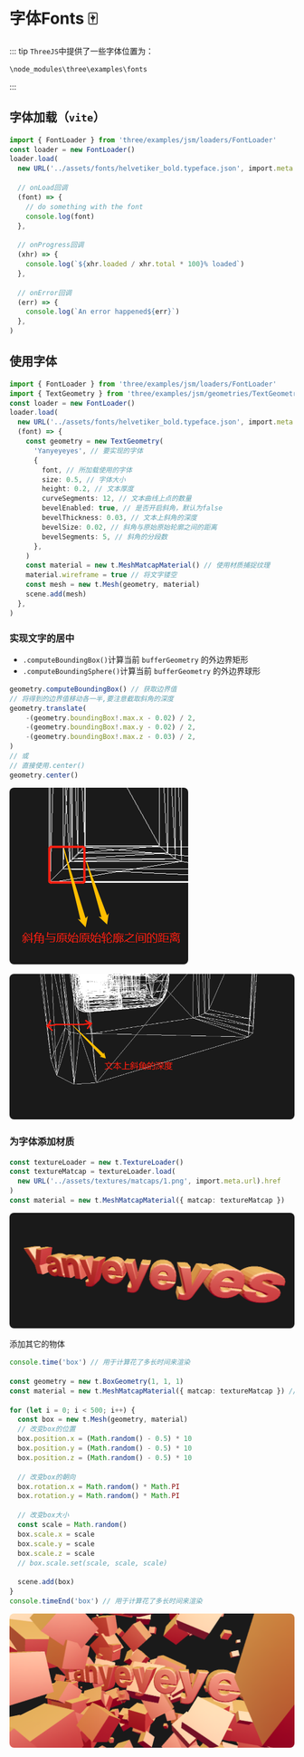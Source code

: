 # 字体Fonts :mahjong:

::: tip
`ThreeJS`中提供了一些字体位置为：

```bash
\node_modules\three\examples\fonts
```

:::

## 字体加载（`vite`）

```ts
import { FontLoader } from 'three/examples/jsm/loaders/FontLoader'
const loader = new FontLoader()
loader.load(
  new URL('../assets/fonts/helvetiker_bold.typeface.json', import.meta.url).href,

  // onLoad回调
  (font) => {
    // do something with the font
    console.log(font)
  },

  // onProgress回调
  (xhr) => {
    console.log(`${xhr.loaded / xhr.total * 100}% loaded`)
  },

  // onError回调
  (err) => {
    console.log(`An error happened${err}`)
  },
)
```

## 使用字体

```ts
import { FontLoader } from 'three/examples/jsm/loaders/FontLoader'
import { TextGeometry } from 'three/examples/jsm/geometries/TextGeometry'
const loader = new FontLoader()
loader.load(
  new URL('../assets/fonts/helvetiker_bold.typeface.json', import.meta.url).href,
  (font) => {
    const geometry = new TextGeometry(
      'Yanyeyeyes', // 要实现的字体
      {
        font, // 所加载使用的字体
        size: 0.5, // 字体大小
        height: 0.2, // 文本厚度
        curveSegments: 12, // 文本曲线上点的数量
        bevelEnabled: true, // 是否开启斜角，默认为false
        bevelThickness: 0.03, // 文本上斜角的深度
        bevelSize: 0.02, // 斜角与原始原始轮廓之间的距离
        bevelSegments: 5, // 斜角的分段数
      },
    )
    const material = new t.MeshMatcapMaterial() // 使用材质捕捉纹理
    material.wireframe = true // 将文字镂空
    const mesh = new t.Mesh(geometry, material)
    scene.add(mesh)
  },
)
```

### 实现文字的居中

- `.computeBoundingBox()`计算当前 `bufferGeometry` 的外边界矩形
- `.computeBoundingSphere()`计算当前 `bufferGeometry` 的外边界球形

```ts
geometry.computeBoundingBox() // 获取边界值
// 将得到的边界值移动各一半,要注意截取斜角的深度
geometry.translate(
    -(geometry.boundingBox!.max.x - 0.02) / 2,
    -(geometry.boundingBox!.max.y - 0.02) / 2,
    -(geometry.boundingBox!.max.z - 0.03) / 2,
)
// 或
// 直接使用.center()
geometry.center()
```

<p>
  <img src=".\images\image-20221105153128316.png" style="margin:0 auto;border-radius:8px">
</p>

<p>
  <img src=".\images\image-20221105153342925.png" style="margin:0 auto;border-radius:8px">
</p>
  
### 为字体添加材质

```ts
const textureLoader = new t.TextureLoader()
const textureMatcap = textureLoader.load(
  new URL('../assets/textures/matcaps/1.png', import.meta.url).href
)
const material = new t.MeshMatcapMaterial({ matcap: textureMatcap })
```

<p>
  <img src=".\images\image-20221105160011495.png" style="margin:0 auto;border-radius:8px">
</p>

添加其它的物体

```ts
console.time('box') // 用于计算花了多长时间来渲染

const geometry = new t.BoxGeometry(1, 1, 1)
const material = new t.MeshMatcapMaterial({ matcap: textureMatcap }) // 可以复用之前的材质

for (let i = 0; i < 500; i++) {
  const box = new t.Mesh(geometry, material)
  // 改变box的位置
  box.position.x = (Math.random() - 0.5) * 10
  box.position.y = (Math.random() - 0.5) * 10
  box.position.z = (Math.random() - 0.5) * 10

  // 改变box的朝向
  box.rotation.x = Math.random() * Math.PI
  box.rotation.y = Math.random() * Math.PI

  // 改变box大小
  const scale = Math.random()
  box.scale.x = scale
  box.scale.y = scale
  box.scale.z = scale
  // box.scale.set(scale, scale, scale)

  scene.add(box)
}
console.timeEnd('box') // 用于计算花了多长时间来渲染
```

<p>
  <img src=".\images\image-20221105162243106.png" style="margin:0 auto;border-radius:8px">
</p>

